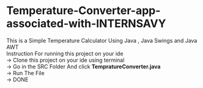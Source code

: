 # Temperature-Converter-app-associated-with-INTERNSAVY
This is a Simple Temperature Calculator Using Java , Java Swings and Java AWT <br>
Instruction For running this project on your ide <br>
-> Clone this project on your ide using terminal<br>
-> Go in the SRC Folder And click <b>TempratureConverter.java</b><br>
-> Run The File<br>
-> DONE<br>
